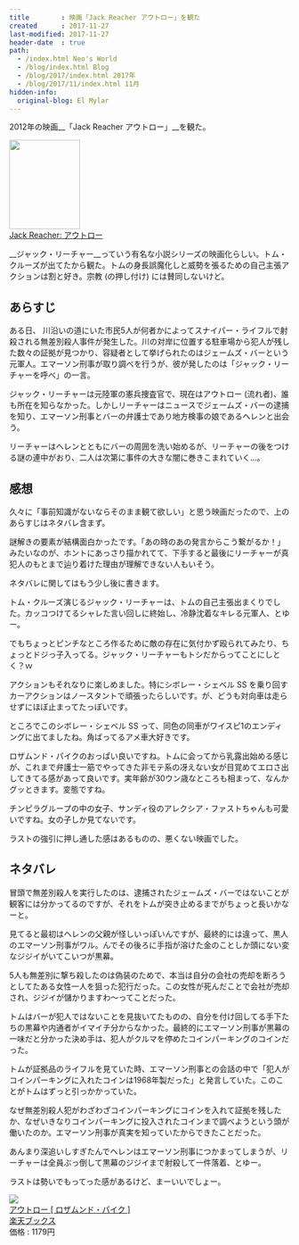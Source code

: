 ```yaml
---
title        : 映画「Jack Reacher アウトロー」を観た
created      : 2017-11-27
last-modified: 2017-11-27
header-date  : true
path:
  - /index.html Neo's World
  - /blog/index.html Blog
  - /blog/2017/index.html 2017年
  - /blog/2017/11/index.html 11月
hidden-info:
  original-blog: El Mylar
---
```


2012年の映画__「Jack Reacher アウトロー」__を観た。

<div class="ad-amazon">
  <div class="ad-amazon-image">
    <a href="https://www.amazon.co.jp/dp/B07BZC8LFX?tag=neos21-22&amp;linkCode=osi&amp;th=1&amp;psc=1">
      <img src="https://m.media-amazon.com/images/I/51Mn8k6TfsL._SL160_.jpg" width="127" height="160">
    </a>
  </div>
  <div class="ad-amazon-info">
    <div class="ad-amazon-title">
      <a href="https://www.amazon.co.jp/dp/B07BZC8LFX?tag=neos21-22&amp;linkCode=osi&amp;th=1&amp;psc=1">Jack Reacher: アウトロー</a>
    </div>
  </div>
</div>

__ジャック・リーチャー__っていう有名な小説シリーズの映画化らしい。トム・クルーズが出てたから観た。トムの身長誤魔化しと威勢を張るための自己主張アクションは割と好き。宗教 (の押し付け) には賛同しないけど。

## あらすじ

ある日、 川沿いの道にいた市民5人が何者かによってスナイパー・ライフルで射殺される無差別殺人事件が発生した。川の対岸に位置する駐車場から犯人が残した数々の証拠が見つかり、容疑者として挙げられたのはジェームズ・バーという元軍人。エマーソン刑事が取り調べを行うが、彼が発したのは「ジャック・リーチャーを呼べ」の一言。

ジャック・リーチャーは元陸軍の憲兵捜査官で、現在はアウトロー (流れ者)、誰も所在を知らなかった。しかしリーチャーはニュースでジェームズ・バーの逮捕を知り、エマーソン刑事とバーの弁護士であり地方検事の娘であるヘレンと出会う。

リーチャーはヘレンとともにバーの周囲を洗い始めるが、リーチャーの後をつける謎の連中がおり、二人は次第に事件の大きな闇に巻きこまれていく…。

## 感想

久々に「事前知識がないならそのまま観て欲しい」と思う映画だったので、上のあらすじはネタバレ含まず。

謎解きの要素が結構面白かったです。「あの時のあの発言からこう繋がるか！」みたいなのが、ホントにあっさり描かれてて、下手すると最後にリーチャーが真犯人のもとまで辿り着けた理由が理解できない人もいそう。

ネタバレに関してはもう少し後に書きます。

トム・クルーズ演じるジャック・リーチャーは、トムの自己主張出まくりでした。カッコつけてるシャレた言い回しに終始し、冷静沈着なキレる元軍人、とゆー。

でもちょっとピンチなところ作るために敵の存在に気付かず殴られてみたり、ちょっとドジっ子入ってる。ジャック・リーチャーもトシだからってことにしとく？ｗ

アクションもそれなりに楽しめました。特にシボレー・シェベル SS を乗り回すカーアクションはノースタントで頑張ったらしいです。が、どうも対向車は走らせずにほぼ止まってたっぽいです。

ところでこのシボレー・シェベル SS って、同色の同車がワイスピ1のエンディングに出てましたね。角ばってるアメ車大好きです。

ロザムンド・パイクのおっぱい良いですね。トムに会ってから乳露出始める感じが、これまで弁護士一筋でやってきた非モテ系の冴えない女が目覚めてエロさ出してきてる感があって良いです。実年齢が30ウン歳なところも相まって、なんかグッときます。変態ですね。

チンピラグループの中の女子、サンディ役のアレクシア・ファストちゃんも可愛いですね。女の子しか見てないです。

ラストの強引に押し通した感はあるものの、悪くない映画でした。

## ネタバレ

冒頭で無差別殺人を実行したのは、逮捕されたジェームズ・バーではないことが観客には分かってるのですが、それをトムが突き止めるまでがちょっと長いかなーと。

見てると最初はヘレンの父親が怪しいっぽいんですが、最終的には違って、黒人のエマーソン刑事がワル。んでその後ろに手指が溶けた金のことしか頭にない変なジジイがいてこいつが黒幕。

5人も無差別に撃ち殺したのは偽装のためで、本当は自分の会社の売却を断ろうとしてたある女性一人を狙った犯行だった。この女性が死んだことで会社が売却され、ジジイが儲かりますわ～ってことだった。

トムはバーが犯人ではないことを見抜いてたものの、自分を付け回してる手下たちの黒幕や内通者がイマイチ分からなかった。最終的にエマーソン刑事が黒幕の一味だと分かった決め手は、犯人がクルマを停めたコインパーキングのコインだった。

トムが証拠品のライフルを見ていた時、エマーソン刑事との会話の中で「犯人がコインパーキングに入れたコインは1968年製だった」と発言していた。このことがトムはずっと引っかかっていた。

なぜ無差別殺人犯がわざわざコインパーキングにコインを入れて証拠を残したか、なぜいきなりコインパーキングに投入されたコインまで調べようという頭が働いたのか。エマーソン刑事が真実を知っていたからできたことだった。

あんまり深追いしすぎたんでヘレンはエマーソン刑事につかまってしまうが、リーチャーは全員ぶっ倒して黒幕のジジイまで射殺して一件落着、とゆー。

ラストは勢いでもってった感があるけど、まーいいでしょー。

<div class="ad-rakuten">
  <div class="ad-rakuten-image">
    <a href="https://hb.afl.rakuten.co.jp/hgc/g00q0722.waxyc9ff.g00q0722.waxyd017/?pc=https%3A%2F%2Fitem.rakuten.co.jp%2Fbook%2F12453596%2F&amp;m=http%3A%2F%2Fm.rakuten.co.jp%2Fbook%2Fi%2F16618667%2F">
      <img src="https://thumbnail.image.rakuten.co.jp/@0_mall/book/cabinet/5381/4988113765381.jpg?_ex=128x128">
    </a>
  </div>
  <div class="ad-rakuten-info">
    <div class="ad-rakuten-title">
      <a href="https://hb.afl.rakuten.co.jp/hgc/g00q0722.waxyc9ff.g00q0722.waxyd017/?pc=https%3A%2F%2Fitem.rakuten.co.jp%2Fbook%2F12453596%2F&amp;m=http%3A%2F%2Fm.rakuten.co.jp%2Fbook%2Fi%2F16618667%2F">アウトロー [ ロザムンド・パイク ]</a>
    </div>
    <div class="ad-rakuten-shop">
      <a href="https://hb.afl.rakuten.co.jp/hgc/g00q0722.waxyc9ff.g00q0722.waxyd017/?pc=https%3A%2F%2Fwww.rakuten.co.jp%2Fbook%2F&amp;m=http%3A%2F%2Fm.rakuten.co.jp%2Fbook%2F">楽天ブックス</a>
    </div>
    <div class="ad-rakuten-price">価格 : 1179円</div>
  </div>
</div>
